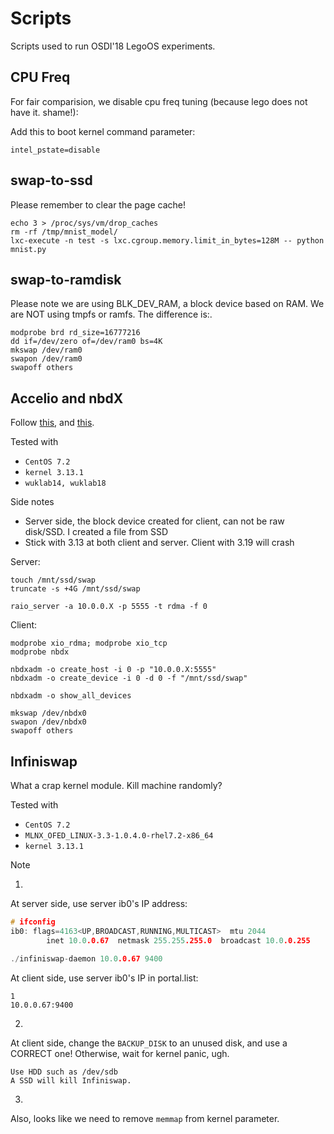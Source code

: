 # Scripts

Scripts used to run OSDI'18 LegoOS experiments.

## CPU Freq

For fair comparision, we disable cpu freq tuning (because lego does not have it. shame!):

Add this to boot kernel command parameter:
```
intel_pstate=disable
```

## swap-to-ssd

Please remember to clear the page cache!
```
echo 3 > /proc/sys/vm/drop_caches
rm -rf /tmp/mnist_model/
lxc-execute -n test -s lxc.cgroup.memory.limit_in_bytes=128M -- python mnist.py
```

## swap-to-ramdisk

Please note we are using BLK_DEV_RAM, a block device based on RAM. We are NOT using tmpfs or ramfs. The difference is:.
```
modprobe brd rd_size=16777216
dd if=/dev/zero of=/dev/ram0 bs=4K
mkswap /dev/ram0
swapon /dev/ram0
swapoff others
```

## Accelio and nbdX

Follow [this](https://community.mellanox.com/docs/DOC-2113), and [this](https://community.mellanox.com/docs/DOC-1528).

Tested with

- `CentOS 7.2`
- `kernel 3.13.1`
- `wuklab14, wuklab18`

Side notes

 - Server side, the block device created for client, can not be raw disk/SSD. I created a file from SSD
 - Stick with 3.13 at both client and server. Client with 3.19 will crash

Server:
```
touch /mnt/ssd/swap
truncate -s +4G /mnt/ssd/swap

raio_server -a 10.0.0.X -p 5555 -t rdma -f 0
```

Client:
```
modprobe xio_rdma; modprobe xio_tcp
modprobe nbdx

nbdxadm -o create_host -i 0 -p "10.0.0.X:5555"
nbdxadm -o create_device -i 0 -d 0 -f "/mnt/ssd/swap"

nbdxadm -o show_all_devices

mkswap /dev/nbdx0
swapon /dev/nbdx0
swapoff others
```

## Infiniswap

What a crap kernel module. Kill machine randomly?

Tested with

- `CentOS 7.2`
- `MLNX_OFED_LINUX-3.3-1.0.4.0-rhel7.2-x86_64`
- `kernel 3.13.1`

Note

1.
At server side, use server ib0's IP address:

```c
# ifconfig
ib0: flags=4163<UP,BROADCAST,RUNNING,MULTICAST>  mtu 2044
        inet 10.0.0.67  netmask 255.255.255.0  broadcast 10.0.0.255

./infiniswap-daemon 10.0.0.67 9400
```

At client side, use server ib0's IP in portal.list:
```
1
10.0.0.67:9400
```

2.
At client side, change the `BACKUP_DISK` to an unused disk, and use a CORRECT one! Otherwise, wait for kernel panic, ugh.
```
Use HDD such as /dev/sdb
A SSD will kill Infiniswap.
```

3.
Also, looks like we need to remove `memmap` from kernel parameter.
